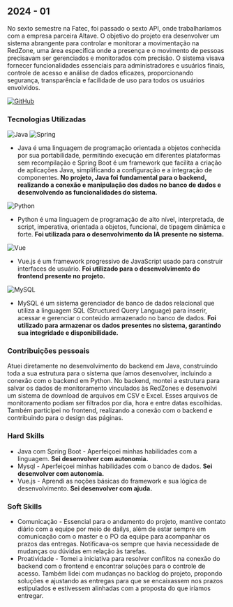 ## 2024 - 01
No sexto semestre na Fatec, foi passado o sexto API, onde trabalharíamos com a empresa parceira Altave. O objetivo do projeto era desenvolver um sistema abrangente para controlar e monitorar a movimentação na RedZone, uma área específica onde a presença e o movimento de pessoas precisavam ser gerenciados e monitorados com precisão. O sistema visava fornecer funcionalidades essenciais para administradores e usuários finais, controle de acesso e análise de dados eficazes, proporcionando segurança, transparência e facilidade de uso para todos os usuários envolvidos.

[![GitHub](https://img.shields.io/badge/GitHub-000000?style=for-the-badge&logo=github&logoColor=white&color=696969)](https://github.com/Tech-Guardian/Doc_TechGuardian7)

### Tecnologias Utilizadas

![Java](https://img.shields.io/badge/java-%23ED8B00.svg?style=for-the-badge&logo=openjdk&logoColor=white) ![Spring](https://img.shields.io/badge/spring-%236DB33F.svg?style=for-the-badge&logo=spring&logoColor=white)
- Java é uma linguagem de programação orientada a objetos conhecida por sua portabilidade, permitindo execução em diferentes plataformas sem recompilação e Spring Boot é um framework que facilita a criação de aplicações Java, simplificando a configuração e a integração de componentes. **No projeto, Java foi fundamental para o backend, realizando a conexão e manipulação dos dados no banco de dados e desenvolvendo as funcionalidades do sistema.**

![Python](https://img.shields.io/badge/python-3670A0?style=for-the-badge&logo=python&logoColor=ffdd54)
- Python é uma linguagem de programação de alto nível, interpretada, de script, imperativa, orientada a objetos, funcional, de tipagem dinâmica e forte. **Foi utilizada para o desenvolvimento da IA presente no sistema.** 

![Vue](https://img.shields.io/badge/vuejs-%2335495e.svg?style=for-the-badge&logo=vuedotjs&logoColor=%234FC08D)
- Vue.js é um framework progressivo de JavaScript usado para construir interfaces de usuário. **Foi utilizado para o desenvolvimento do frontend presente no projeto.**

![MySQL](https://img.shields.io/badge/MySQL-000000?style=for-the-badge&logo=mysql&logoColor=orange&color=696969)
- MySQL é um sistema gerenciador de banco de dados relacional que utiliza a linguagem SQL (Structured Query Language) para inserir, acessar e gerenciar o conteúdo armazenado no banco de dados. **Foi utilizado para armazenar os dados presentes no sistema, garantindo sua integridade e disponibilidade.**

### Contribuições pessoais 

Atuei diretamente no desenvolvimento do backend em Java, construindo toda a sua estrutura para o sistema que íamos desenvolver, incluindo a conexão com o backend em Python. No backend, montei a estrutura para salvar os dados de monitoramento vinculados às RedZones e desenvolvi um sistema de download de arquivos em CSV e Excel. Esses arquivos de monitoramento podiam ser filtrados por dia, hora e entre datas escolhidas. Também participei no frontend, realizando a conexão com o backend e contribuindo para o design das páginas.

### Hard Skills 

- Java com Spring Boot - Aperfeiçoei minhas habilidades com a linguagem. **Sei desenvolver com autonomia.**
- Mysql - Aperfeiçoei minhas habilidades com o banco de dados. **Sei desenvolver com autonomia.**
- Vue.js - Aprendi as noções básicas do framework e sua lógica de desenvolvimento. **Sei desenvolver com ajuda.**

### Soft Skills 

- Comunicação - Essencial para o andamento do projeto, mantive contato diário com a equipe por meio de dailys, além de estar sempre em comunicação com o master e o PO da equipe para acompanhar os prazos das entregas. Notificava-os sempre que havia necessidade de mudanças ou dúvidas em relação às tarefas.
- Proatividade - Tomei a iniciativa para resolver conflitos na conexão do backend com o frontend e encontrar soluções para o controle de acesso. Também lidei com mudanças no backlog do projeto, propondo soluções e ajustando as entregas para que se encaixassem nos prazos estipulados e estivessem alinhadas com a proposta do que iríamos entregar. 
